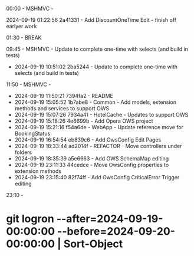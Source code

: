 ﻿00:00 - MSHMVC - 

2024-09-19 01:22:56 2a41331 - Add DiscountOneTime Edit - finish off earlyer work

01:30 - BREAK

09:45 - MSHMVC - Update to complete one-time with selects (and build in tests)

- 2024-09-19 10:51:02 2ba5244 - Update to complete one-time with selects (and build in tests)

11:50 - MSHMVC - 

- 2024-09-19 11:50:21 7394fa2 - README
- 2024-09-19 15:05:52 1b7abe8 - Common - Add models, extension methods and services to support OWS
- 2024-09-19 15:07:26 7934a41 - HotelCache - Updates to support OWS
- 2024-09-19 15:18:26 4e6699b - Add Opera OWS project
- 2024-09-19 15:21:16 f54a6de - WebApp - Update reference move for BookingStatus
- 2024-09-19 16:54:54 eb839c6 - Add OwsConfig Edit Pages
- 2024-09-19 18:33:44 ad2014f - REFACTOR - Move controllers under folders
- 2024-09-19 18:35:39 a5e6663 - Add OWS SchemaMap editing
- 2024-09-19 23:11:33 44cedce - Move OwsConfig properties to extension methods
- 2024-09-19 23:15:40 82f74ff - Add OwsConfig CriticalError Trigger editing

23:10 - 
# git logron --after=2024-09-19-00:00:00 --before=2024-09-20-00:00:00 | Sort-Object
